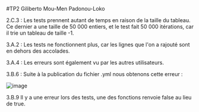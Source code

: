 #TP2 Giliberto Mou-Men Padonou-Loko

2.C.3 :
Les tests prennent autant de temps en raison de la taille du tableau. Ce dernier a une taille de 50 000 entiers, et le test fait 50 000 itérations, car il trie un tableau de taille -1.

3.A.2 :
Les tests ne fonctionnent plus, car les lignes que l'on a rajouté sont en dehors des accolades.

3.A.4 : 
Les erreurs sont également vu par les autres utilisateurs.

3.B.6 :
Suite à la publication du fichier .yml nous obtenons cette erreur : 

![image](https://user-images.githubusercontent.com/32524670/150026865-e437be13-bb5a-4f6b-9d32-241d19407e2f.png)

3.B.9
Il y a une erreur lors des tests, une des fonctions renvoie false au lieu de true.
